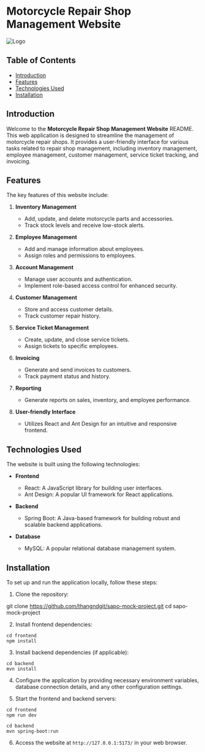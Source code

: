 # Motorcycle Repair Shop Management Website

![Logo](https://www.sapo.vn/Themes/Portal/Default/StylesV2/images/logo/Sapo-logo.svg?v=202309190414)

## Table of Contents
- [Introduction](#introduction)
- [Features](#features)
- [Technologies Used](#technologies-used)
- [Installation](#installation)

## Introduction

Welcome to the **Motorcycle Repair Shop Management Website** README. This web application is designed to streamline the management of motorcycle repair shops. It provides a user-friendly interface for various tasks related to repair shop management, including inventory management, employee management, customer management, service ticket tracking, and invoicing.

## Features

The key features of this website include:

1. **Inventory Management**
   - Add, update, and delete motorcycle parts and accessories.
   - Track stock levels and receive low-stock alerts.
   
2. **Employee Management**
   - Add and manage information about employees.
   - Assign roles and permissions to employees.
   
3. **Account Management**
   - Manage user accounts and authentication.
   - Implement role-based access control for enhanced security.
   
4. **Customer Management**
   - Store and access customer details.
   - Track customer repair history.
   
5. **Service Ticket Management**
   - Create, update, and close service tickets.
   - Assign tickets to specific employees.
   
6. **Invoicing**
   - Generate and send invoices to customers.
   - Track payment status and history.
   
7. **Reporting**
   - Generate reports on sales, inventory, and employee performance.
   
8. **User-friendly Interface**
   - Utilizes React and Ant Design for an intuitive and responsive frontend.

## Technologies Used

The website is built using the following technologies:

- **Frontend**
  - React: A JavaScript library for building user interfaces.
  - Ant Design: A popular UI framework for React applications.
  
- **Backend**
  - Spring Boot: A Java-based framework for building robust and scalable backend applications.
  
- **Database**
  - MySQL: A popular relational database management system.

## Installation

To set up and run the application locally, follow these steps:

1. Clone the repository:

git clone https://github.com/thangndgit/sapo-mock-project.git
cd sapo-mock-project

2. Install frontend dependencies:

```shell
cd frontend
npm install
```

3. Install backend dependencies (if applicable):

```shell
cd backend
mvn install
```

4. Configure the application by providing necessary environment variables, database connection details, and any other configuration settings.

5. Start the frontend and backend servers:

```shell
cd frontend
npm run dev
```

```shell
cd backend
mvn spring-boot:run
```

6. Access the website at `http://127.0.0.1:5173/` in your web browser.
